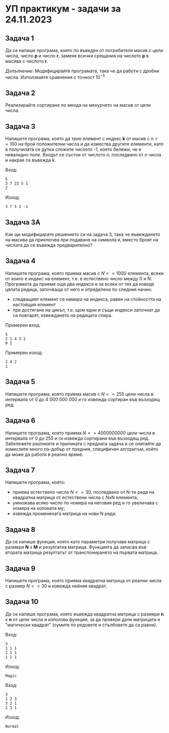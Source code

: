# УП практикум - задачи за 24.11.2023

## Задача 1

Да се напише програма, която по въведен от потребителя масив с цели числа, число **p** и число **r**, заменя всички срещания на числото **p** в масива с числото **r**.

*Допълнение*: Модифицирайте програмата, така че да работи с дробни числа. Използвайте сравнения с точност $10^{-5}$

## Задача 2

Реализирайте сортиране по меода на мехурчето на масив от цели числа.

## Задача 3

Напишете програма, която да трие елемент с индекс **k** от масив с $n <= 100$ на брой положителни числа и да измества другите елементи, като в получилaтa се дупка сложите числото -1, което бележи, че e невалиднo поле. Входът се състои от числото n, последвано от n числа и накрая се въвежда k.

Вход:

    5
    3 7 23 5 1
    2

Изход:

    3 7 5 1 -1

## Задача 3А

Как ще модифицирате решението си на задача 3, така че въвеждането на масива да приключва при подаване на символа `#`, вместо броят на числата да се въвежда предварително?

## Задача 4

Напишете програма, която приема масив с $N <= 1000$ елемента, всеки от които е индекс на елемент, т.е. е естествено число между 0 и N. Програмата да приеме още два индекса и за всеки от тях да изведе цялата редица, започваща от него и определена по следния начин:

- следващият елемент се намира на индекса, равен на стойността на настоящия елемент
- при достигане на цикъл, т.е. щом едни и същи индекси започнат да се повтарят, извеждането на редицата спира.

Примерен вход:

    5
    2 1 4 3 2
    0 1

Примерен изход:

    2 4 2
    1

## Задача 5

Напишете програма, която приема масив с $N <= 255$ цели числа в интервала от 0 до 4 000 000 000 и го извежда сортиран във възходящ ред.

## Задача 6

Напишете програма, която приема $N <= 4 000 000 000$ цели числа в интервала от 0 до 255 и ги извежда сортирани във възходящ ред. Забележете разликите и приликата с предната задача и се опитайте да измислите много по-добър от предния, специфичен алгоритъм, който да може да работи в реално време.

## Задача 7

Напишете програма, която:

- приема естествено число $N <= 30$, последвано от N-те реда на квадратна матрица от естествени числа с NxN елемента;
- умножава всяко число по номера на неговия ред и го увеличава с номера на колоната му;
- извежда променената матрица на нови N реда.

## Задача 8

Да се напише функция, която като параметри получава матрица с размери **N** x **M** и резултатна матрица. Функцията да записва във втората матрица резултатът от транспонирането на първата матрица.

## Задача 9

Напишете програма, която приема квадратна матрица от реални числа с размер $N <= 30$ и извежда нейния квадрат.

## Задача 10

Да се напише програма, която въвежда квадратна матрица с размери **n** x **n**  от цели числа и използва функция, за да провери дали матрицата е "магически квадрат" (сумите по редовете и стълбовете да са равни).

Вход:

    3
    1 1 1
    1 1 1
    1 1 1

Изход:

    Magic

Вход:

    3
    1 2 3
    3 2 1
    2 3 1

Изход:

    Normal
